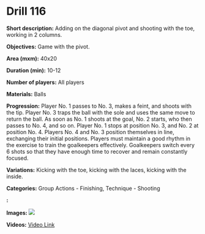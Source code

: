 # Drill 116

**Short description:**
Adding on the diagonal pivot and shooting with the toe, working in 2 columns.

**Objectives:**
Game with the pivot.

**Area (mxm):**
40x20

**Duration (min):**
10-12

**Number of players:**
All players

**Materials:**
Balls

**Progression:**
Player No. 1 passes to No. 3, makes a feint, and shoots with the tip. Player No. 3 traps the ball with the sole and uses the same move to return the ball. As soon as No. 1 shoots at the goal, No. 2 starts, who then passes to No. 4, and so on. Player No. 1 stops at position No. 3, and No. 2 at position No. 4. Players No. 4 and No. 3 position themselves in line, exchanging their initial positions. Players must maintain a good rhythm in the exercise to train the goalkeepers effectively. Goalkeepers switch every 6 shots so that they have enough time to recover and remain constantly focused.

**Variations:**
Kicking with the toe, kicking with the laces, kicking with the inside.

**Categories:**
Group Actions - Finishing, Technique - Shooting

**:**


**Images:**
![](https://www.coachingfutsal.com/\images\8b9274ca46fcd9eae71502512688c0eae478d03927d8653b28a973258b9c1602c6284d6fc82b0f2f9b4aaf28f4726c8e42824070b59acd6984531afe7634c8834db2043f4e7f4.jpg)

**Videos:**
[Video Link](https://www.youtube.com/embed/Gk4v5KWc0Ww)

